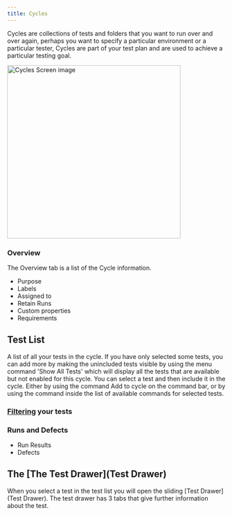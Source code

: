 ```yaml
---
title: Cycles
---
```



Cycles are collections of tests and folders that you want to run over and over again, perhaps you want to specify a particular environment or a particular tester, Cycles are part of your test plan and are used to achieve a particular testing goal.

<div class="img-with-text">
    <img src="\img\Screens\cycles.png" alt="Cycles Screen image" width="400"  class="center"/>
    <p></p> 
</div>

###  Overview 
The Overview tab is a list of the Cycle information. 

- Purpose
 - Labels
- Assigned to
- Retain Runs
- Custom properties
- Requirements




## Test List
A list of all your tests in the cycle. 
If you have only selected some tests, you can add more by making the unincluded tests visible by using the menu command 'Show All Tests' which will display all the tests that are available but not enabled for this cycle. You can select a test and then include it in the cycle. Either by using the command Add to cycle on the command bar, or by using the command inside the list of available commands for selected tests.


### [Filtering](Filtering) your tests



###  Runs and Defects

- Run Results
- Defects


## The [The Test Drawer](Test Drawer)
When you select a test in the test list you will open the sliding [Test Drawer](Test Drawer).
The test drawer has 3 tabs that give further information about the test.


